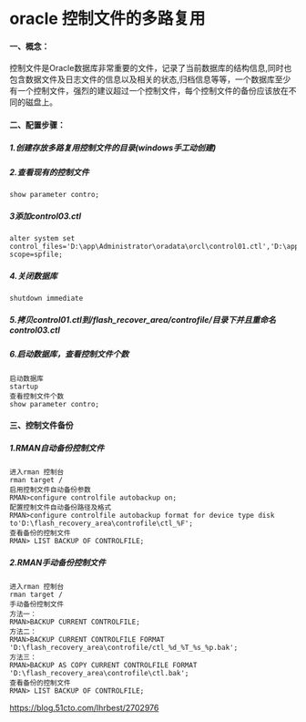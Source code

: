 # 				oracle 控制文件的多路复用

#### 一、概念：

控制文件是Oracle数据库非常重要的文件，记录了当前数据库的结构信息,同时也包含数据文件及日志文件的信息以及相关的状态,归档信息等等，一个数据库至少有一个控制文件，强烈的建议超过一个控制文件，每个控制文件的备份应该放在不同的磁盘上。

#### 二、配置步骤：

##### 1.创建存放多路复用控制文件的目录(windows手工动创建)

##### 2.查看现有的控制文件

```
show parameter contro;
```

##### 3添加control03.ctl

```
alter system set control_files='D:\app\Administrator\oradata\orcl\control01.ctl','D:\app\Administrator\flash_recovery_area\orcl\control02.ctl','D:\flash_recovery_area\controfile\control03.ctl' scope=spfile;
```

##### 4.关闭数据库

```
shutdown immediate
```

##### 5.拷贝control01.ctl到/flash_recover_area/controfile/目录下并且重命名control03.ctl

##### 6.启动数据库，查看控制文件个数

```
启动数据库
startup
查看控制文件个数
show parameter contro;
```



#### 三、控制文件备份

##### 1.RMAN自动备份控制文件

```
进入rman 控制台
rman target /
启用控制文件自动备份参数
RMAN>configure controlfile autobackup on;
配置控制文件自动备份路径及格式
RMAN>configure controlfile autobackup format for device type disk to'D:\flash_recovery_area\controfile\ctl_%F';
查看备份的控制文件
RMAN> LIST BACKUP OF CONTROLFILE;

```

##### 2.RMAN手动备份控制文件

```
进入rman 控制台
rman target /
手动备份控制文件
方法一：
RMAN>BACKUP CURRENT CONTROLFILE;
方法二：
RMAN>BACKUP CURRENT CONTROLFILE FORMAT 'D:\flash_recovery_area\controfile/ctl_%d_%T_%s_%p.bak';
方法三：
RMAN>BACKUP AS COPY CURRENT CONTROLFILE FORMAT 'D:\flash_recovery_area\controfile\ctl.bak';
查看备份的控制文件
RMAN> LIST BACKUP OF CONTROLFILE;
```





https://blog.51cto.com/lhrbest/2702976